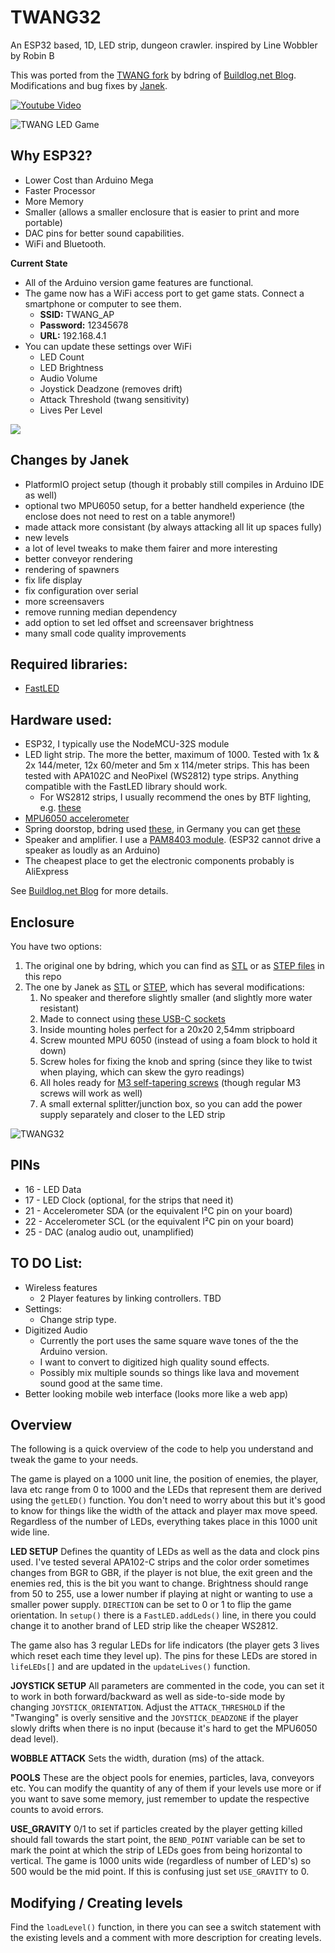 # TWANG32
An ESP32 based, 1D, LED strip, dungeon crawler. inspired by Line Wobbler by Robin B

This was ported from the [TWANG fork](https://github.com/bdring/TWANG) by bdring of [Buildlog.net Blog](http://www.buildlog.net/blog?s=twang).  
Modifications and bug fixes by [Janek](https://janek.ing).

[![Youtube Video](http://www.buildlog.net/blog/wp-content/uploads/2018/05/vid_thumb.png)](https://www.youtube.com/watch?v=RXpfa-ZvUMA)

![TWANG LED Game](http://www.buildlog.net/blog/wp-content/uploads/2018/01/20180111_130909-1.jpg?s=200)

## Why ESP32?
- Lower Cost than Arduino Mega
- Faster Processor
- More Memory
- Smaller (allows a smaller enclosure that is easier to print and more portable)
- DAC pins for better sound capabilities.
- WiFi and Bluetooth.

**Current State**
- All of the Arduino version game features are functional.
- The game now has a WiFi access port to get game stats. Connect a smartphone or computer to see them.
    - **SSID:** TWANG_AP
    - **Password:** 12345678
    - **URL:** 192.168.4.1
- You can update these settings over WiFi
    - LED Count
    - LED Brightness
    - Audio Volume
    - Joystick Deadzone (removes drift)
    - Attack Threshold (twang sensitivity)
    - Lives Per Level

![](http://www.buildlog.net/blog/wp-content/uploads/2018/03/20180328_122254.jpg)

## Changes by Janek
- PlatformIO project setup (though it probably still compiles in Arduino IDE as well)
- optional two MPU6050 setup, for a better handheld experience (the enclose does not need to rest on a table anymore!)
- made attack more consistant (by always attacking all lit up spaces fully)
- new levels
- a lot of level tweaks to make them fairer and more interesting
- better conveyor rendering
- rendering of spawners
- fix life display
- fix configuration over serial
- more screensavers
- remove running median dependency
- add option to set led offset and screensaver brightness
- many small code quality improvements

## Required libraries:
* [FastLED](http://fastled.io/)

## Hardware used:
* ESP32, I typically use the NodeMCU-32S module
* LED light strip. The more the better, maximum of 1000. Tested with 1x & 2x 144/meter, 12x 60/meter and 5m x 114/meter strips. This has been tested with APA102C and NeoPixel (WS2812) type strips. Anything compatible with the FastLED library should work.
    * For WS2812 strips, I usually recommend the ones by BTF lighting, e.g. [these](https://www.amazon.de/dp/B088FK8NG6)
* [MPU6050 accelerometer](https://www.amazon.de/dp/B07N2ZL34Z)
* Spring doorstop, bdring used [these](http://smile.amazon.com/gp/product/B00J4Y5BU2), in Germany you can get [these](https://www.amazon.de/dp/B07PFFFFMT)
* Speaker and amplifier. I use a [PAM8403 module](https://www.amazon.de/dp/B07KQCKWF8). (ESP32 cannot drive a speaker as loudly as an Arduino)
* The cheapest place to get the electronic components probably is AliExpress

See [Buildlog.net Blog](http://www.buildlog.net/blog?s=twang) for more details.

## Enclosure
You have two options:
1. The original one by bdring, which you can find as [STL](/parts/stl/original/) or as [STEP files](/parts/step/original/) in this repo
1. The one by Janek as [STL](/parts/stl/usb-speakerless/) or [STEP](/parts/step/usb-speakerless/), which has several modifications:
    1. No speaker and therefore slightly smaller (and slightly more water resistant)
    1. Made to connect using [these USB-C sockets](https://www.amazon.de/dp/B0CPLRH4W6)
    1. Inside mounting holes perfect for a 20x20 2,54mm stripboard
    1. Screw mounted MPU 6050 (instead of using a foam block to hold it down)
    1. Screw holes for fixing the knob and spring (since they like to twist when playing, which can skew the gyro readings)
    1. All holes ready for [M3 self-tapering screws](https://www.amazon.de/dp/B0DGGC9ZYC) (though regular M3 screws will work as well)
    1. A small external splitter/junction box, so you can add the power supply separately and closer to the LED strip

![TWANG32](http://www.buildlog.net/blog/wp-content/uploads/2018/03/twang32_enclosure.jpg)

## PINs
- 16 - LED Data
- 17 - LED Clock (optional, for the strips that need it)
- 21 - Accelerometer SDA (or the equivalent I²C pin on your board)
- 22 - Accelerometer SCL (or the equivalent I²C pin on your board)
- 25 - DAC (analog audio out, unamplified)

## TO DO List:
- Wireless features
    - 2 Player features by linking controllers. TBD
-  Settings:
    - Change strip type.
-  Digitized Audio
    - Currently the port uses the same square wave tones of the the Arduino version.
    - I want to convert to digitized high quality sound effects.
    - Possibly mix multiple sounds so things like lava and movement sound good at the same time.
- Better looking mobile web interface (looks more like a web app)

## Overview
The following is a quick overview of the code to help you understand and tweak the game to your needs.

The game is played on a 1000 unit line, the position of enemies, the player, lava etc range from 0 to 1000 and the LEDs that represent them are derived using the `getLED()` function. You don't need to worry about this but it's good to know for things like the width of the attack and player max move speed. Regardless of the number of LEDs, everything takes place in this 1000 unit wide line.

**LED SETUP** Defines the quantity of LEDs as well as the data and clock pins used. I've tested several APA102-C strips and the color order sometimes changes from BGR to GBR, if the player is not blue, the exit green and the enemies red, this is the bit you want to change. Brightness should range from 50 to 255, use a lower number if playing at night or wanting to use a smaller power supply. `DIRECTION` can be set to 0 or 1 to flip the game orientation. In `setup()` there is a `FastLED.addLeds()` line, in there you could change it to another brand of LED strip like the cheaper WS2812.

The game also has 3 regular LEDs for life indicators (the player gets 3 lives which reset each time they level up). The pins for these LEDs are stored in `lifeLEDs[]` and are updated in the `updateLives()` function.

**JOYSTICK SETUP** All parameters are commented in the code, you can set it to work in both forward/backward as well as side-to-side mode by changing `JOYSTICK_ORIENTATION`. Adjust the `ATTACK_THRESHOLD` if the "Twanging" is overly sensitive and the `JOYSTICK_DEADZONE` if the player slowly drifts when there is no input (because it's hard to get the MPU6050 dead level).

**WOBBLE ATTACK** Sets the width, duration (ms) of the attack.

**POOLS** These are the object pools for enemies, particles, lava, conveyors etc. You can modify the quantity of any of them if your levels use more or if you want to save some memory, just remember to update the respective counts to avoid errors.

**USE_GRAVITY** 0/1 to set if particles created by the player getting killed should fall towards the start point, the `BEND_POINT` variable can be set to mark the point at which the strip of LEDs goes from being horizontal to vertical. The game is 1000 units wide (regardless of number of LED's) so 500 would be the mid point. If this is confusing just set `USE_GRAVITY` to 0.

## Modifying / Creating levels
Find the `loadLevel()` function, in there you can see a switch statement with the existing levels and a comment with more description for creating levels.